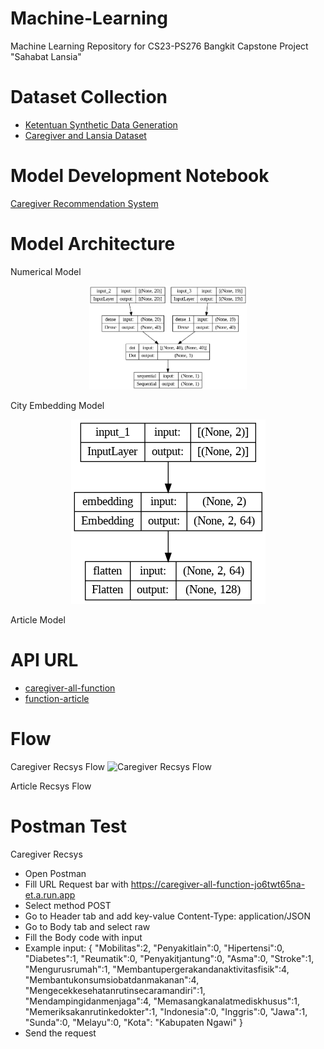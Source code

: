 # Machine-Learning
Machine Learning Repository for CS23-PS276 Bangkit Capstone Project "Sahabat Lansia"

# Dataset Collection
- [Ketentuan Synthetic Data Generation](Caregiver-Recommendation/Data-Collecting/Landasan_Statistik)
- [Caregiver and Lansia Dataset](https://drive.google.com/drive/folders/1ZRUIHIf0sd1Qo0detEMIWP_2Hy1VF5N9?usp=sharing)

# Model Development Notebook
[Caregiver Recommendation System](Caregiver-Recommendation/Model-Development/Newest-Model/14_6_Model_Used_2_Model.ipynb)

# Model Architecture
Numerical Model
<p align="center">
  <img src="Caregiver-Recommendation/Model-Development/Newest-Model/caregiver_model.png" alt="Numerical Model" width="50%" height="50%"/>
</p>
City Embedding Model
<p align="center">
  <img src="Caregiver-Recommendation/Model-Development/Newest-Model/model_city.png" alt="City Embedding Model" />
</p>
Article Model

# API URL
- [caregiver-all-function](https://caregiver-all-function-jo6twt65na-et.a.run.app)
- [function-article](https://function-article-jo6twt65na-et.a.run.app)

# Flow
Caregiver Recsys Flow
![Caregiver Recsys Flow](https://github.com/CS23-PS276/Machine-Learning/assets/96944447/dc3caa29-8710-437f-b77a-fbae79459330)

Article Recsys Flow

# Postman Test
Caregiver Recsys
- Open Postman
- Fill URL Request bar with https://caregiver-all-function-jo6twt65na-et.a.run.app
- Select method POST
- Go to Header tab and add key-value Content-Type: application/JSON
- Go to Body tab and select raw
- Fill the Body code with input
- Example input:
{
  "Mobilitas":2,
  "Penyakitlain":0,
  "Hipertensi":0,
  "Diabetes":1,
  "Reumatik":0,
  "Penyakitjantung":0,
  "Asma":0,
  "Stroke":1,
  "Mengurusrumah":1,
  "Membantupergerakandanaktivitasfisik":4,
  "Membantukonsumsiobatdanmakanan":4,
  "Mengecekkesehatanrutinsecaramandiri":1,
  "Mendampingidanmenjaga":4,
  "Memasangkanalatmediskhusus":1,
  "Memeriksakanrutinkedokter":1,
  "Indonesia":0,
  "Inggris":0,
  "Jawa":1,
  "Sunda":0,
  "Melayu":0,
  "Kota": "Kabupaten Ngawi"
}
- Send the request
